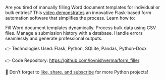 Are you tired of manually filling Word document templates for individual or bulk entries? 
This [video demonstrates](https://www.youtube.com/watch?v=zZIjyr7bozs) an innovative Flask-based form automation software that simplifies the process. Learn how to:

Fill Word document templates dynamically.
Process bulk data using CSV files.
Manage a submission history with a database.
Handle errors seamlessly and generate professional outputs.

👉 Technologies Used: Flask, Python, SQLite, Pandas, Python-Docx

👉 Code Repository: https://github.com/lovnishverma/form_filler

🔔 Don’t forget to [like, share, and subscribe](https://www.youtube.com/@lovnishverma) for more Python projects!
